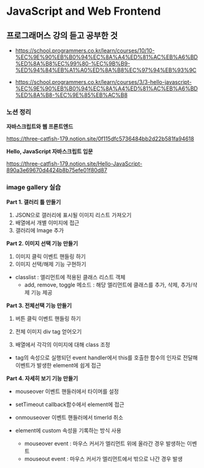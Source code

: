 # JavaScript and Web Frontend

## 프로그래머스 강의 듣고 공부한 것

- https://school.programmers.co.kr/learn/courses/10/10-%EC%9E%90%EB%B0%94%EC%8A%A4%ED%81%AC%EB%A6%BD%ED%8A%B8%EC%99%80-%EC%9B%B9-%ED%94%84%EB%A1%A0%ED%8A%B8%EC%97%94%EB%93%9C

- https://school.programmers.co.kr/learn/courses/3/3-hello-javascript-%EC%9E%90%EB%B0%94%EC%8A%A4%ED%81%AC%EB%A6%BD%ED%8A%B8-%EC%9E%85%EB%AC%B8

### 노션 정리

**자바스크립트와 웹 프론트엔드**

https://three-catfish-179.notion.site/0f115dfc5736484bb2d22b581fa94618

**Hello, JavaScript 자바스크립트 입문**

https://three-catfish-179.notion.site/Hello-JavaScript-890a3e69670d4424b8b75efe01f80d87

### **image gallery 실습**

**Part 1. 갤러리 틀 만들기**

1. JSON으로 갤러리에 표시될 이미지 리스트 가져오기
2. 배열에서 개별 이미지에 접근
3. 갤러리에 Image 추가

**Part 2. 이미지 선택 기능 만들기**

1. 이미지 클릭 이벤트 핸들링 하기
2. 이미지 선택/해제 기능 구현하기

- classlist : 엘리먼트에 적용된 클래스 리스트 객체
  - add, remove, toggle 메소드 : 해당 엘리먼트에 클래스를 추가, 삭제, 추가/삭제 기능 제공

**Part 3. 전체선택 기능 만들기**

1. 버튼 클릭 이벤트 핸들링 하기

2. 전체 이미지 div tag 얻어오기

3. 배열에서 각각의 이미지에 대해 class 조정

- tag의 속성으로 실행되던 event handler에서 this를 호출한 함수의 인자로 전달해 이벤트가 발생한 element에 쉽게 접근

**Part 4. 자세히 보기 기능 만들기**

- mouseover 이벤트 핸들러에서 타이머를 설정

- setTimeout callback함수에서 element에 접근

- onmouseover 이벤트 핸들러에서 timerId 취소

- element에 custom 속성을 기록하는 방식 사용

  - mouseover event : 마우스 커서가 엘리먼트 위에 올라간 경우 발생하는 이벤트
  - mouseout event : 마우스 커서가 엘리먼트에서 밖으로 나간 경우 발생
